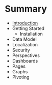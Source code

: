 # Summary

* [Introduction](README.md)
* Getting Started
   * Installation
* Data Model
* Localization
* Security
* Perspectives
* Dashboards
* Pages
* Graphs
* Pivoting


